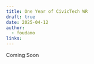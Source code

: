 ```yaml
---
title: One Year of CivicTech WR
draft: true
date: 2025-04-12
author:
  - foudamo
links:
---
```

Coming Soon 